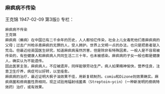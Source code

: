 ### 麻疯病不传染
王克锦
1947-02-09
第3版()
专栏：

    麻疯病不传染
    王克锦
    麻疯病（癞病）在中国已有二千余年的历史，人人都怕它传染，社会上儿女毒死他们患麻疯病的父母；过去广州枪杀患麻疯的无罪的人，受人拥护。世界上文明一点的办法，也只是把患者驱入荒岛。但最近经英国医生研究，知道麻疯病虽然厉害，但是除非有特殊因素，一般人是不容易被传染的，有些健康人和麻疯病人共同生活二三十年，也未被感染。麻疯病的子女一般也都是健康人，确实认为不能遗传。
    因此医家主张，麻疯病人，不应被遗弃，同样能够劳动生产。病人如果精神愉快，营养佳良，注意卫生疗养，病症可以好转，以至痊愈。
    麻疯病的治疗，最近证明大枫子油效果不佳，用新复硫制剂。comiu和Dizone则效果确实。麻疯病菌和痨病菌性质相同，现正试验用辐射线菌素（Streptoin—ycin）（一种新发明的痨病特效药）治疗，或有效果。
